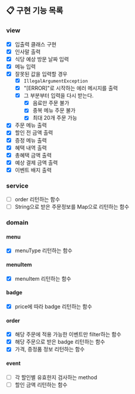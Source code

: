 ## 📋 구현 기능 목록

### view
- [x] 입출력 클래스 구현
- [x] 인사말 출력
- [x] 식당 예상 방문 날짜 입력
- [x] 메뉴 입력
- [x] 잘못된 값을 입력할 경우
  - [x] `IllegalArgumentException`
  - [x] "[ERROR]"로 시작하는 에러 메시지를 출력
  - [x] 그 부분부터 입력을 다시 받는다.
    - [x] 음료만 주문 불가
    - [x] 중복 메뉴 주문 불가
    - [x] 최대 20개 주문 가능
- [x] 주문 메뉴 출력
- [x] 할인 전 금액 출력
- [x] 증정 메뉴 출력
- [x] 혜택 내역 출력
- [x] 총혜택 금액 출력
- [x] 예상 결제 금액 출력
- [x] 이벤트 배지 출력

### service
- [ ] order 리턴하는 함수
- [ ] String으로 받은 주문정보를 Map으로 리턴하는 함수

### domain

#### menu
- [x] menuType 리턴하는 함수

#### menuItem
- [x] menuItem 리턴하는 함수

#### badge
- [x] price에 따라 badge 리턴하는 함수

#### order
- [x] 해당 주문에 적용 가능한 이벤트만 filter하는 함수
- [x] 해당 주문으로 받은 badge 리턴하는 함수
- [x] 가격, 증정품 정보 리턴하는 함수

#### event
- [ ] 각 할인별 유효한지 검사하는 method
- [ ] 할인 금액 리턴하는 함수